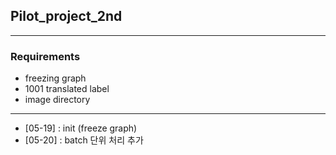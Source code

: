 
## Pilot_project_2nd

---
### Requirements

* freezing graph
* 1001 translated label
* image directory

---
* [05-19] : init (freeze graph)
* [05-20] : batch 단위 처리 추가 
